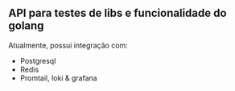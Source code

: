 ## API para testes de libs e funcionalidade do golang

Atualmente, possui integração com:
- Postgresql
- Redis
- Promtail, loki & grafana
